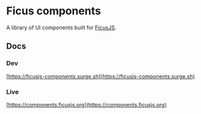 # Ficus components

A library of UI components built for [FicusJS](https://github.com/ficusjs/ficusjs).

## Docs

### Dev

[https://ficusjs-components.surge.sh](https://ficusjs-components.surge.sh)

### Live

[https://components.ficusjs.org](https://components.ficusjs.org)
